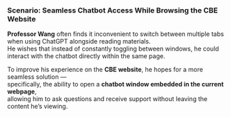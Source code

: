 ### Scenario: Seamless Chatbot Access While Browsing the CBE Website

**Professor Wang** often finds it inconvenient to switch between multiple tabs when using ChatGPT alongside reading materials.  
He wishes that instead of constantly toggling between windows, he could interact with the chatbot directly within the same page.

To improve his experience on the **CBE website**, he hopes for a more seamless solution —  
specifically, the ability to open a **chatbot window embedded in the current webpage**,  
allowing him to ask questions and receive support without leaving the content he’s viewing.
